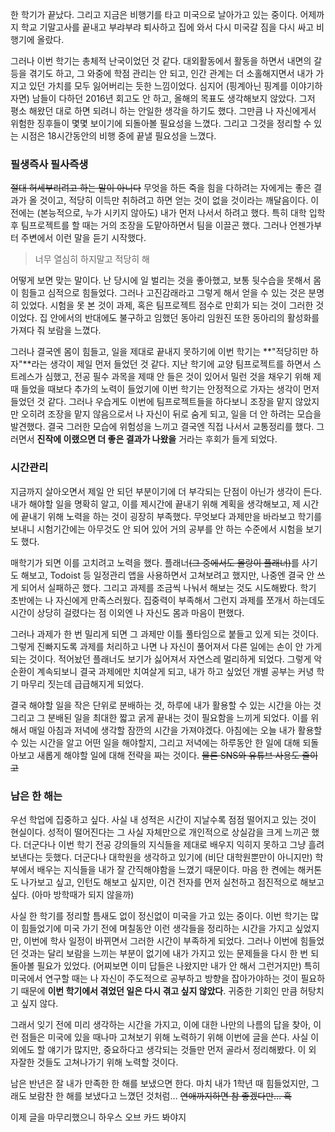 한 학기가 끝났다. 그리고 지금은 비행기를 타고 미국으로 날아가고 있는 중이다. 어제까지 학교 기말고사를 끝내고 부랴부랴 퇴사하고 집에 와서 다시 미국갈 짐을 다시 싸고 비행기에 올랐다.

그러나 이번 학기는 총체적 난국이었던 것 같다. 대외활동에서 활동을 하면서 내면의 갈등을 겪기도 하고, 그 와중에 학점 관리는 안 되고, 인간 관계는 더 소홀해지면서 내가 가지고 있던 가치를 모두 잃어버리는 듯한 느낌이었다. 심지어 (핑계아닌 핑계를 이야기하자면) 남들이 다하던 2016년 회고도 안 하고, 올해의 목표도 생각해보지 않았다. 그저 평소 해왔던 대로 하면 되려니 하는 안일한 생각을 하기도 했다. 그만큼 나 자신에게서 위험한 징후들이 몇몇 보이기에 되돌아볼 필요성을 느꼈다. 그리고 그것을 정리할 수 있는 시점은 18시간동안의 비행 중에 끝낼 필요성을 느꼈다.

### 필생즉사 필사즉생

~~절대 허세부리려고 하는 말이 아니다~~ 무엇을 하든 죽을 힘을 다하려는 자에게는 좋은 결과가 올 것이고, 적당히 이득만 취하려고 하면 얻는 것이 없을 것이라는 깨달음이다. 이전에는 (본능적으로, 누가 시키지 않아도) 내가 먼저 나서서 하려고 했다. 특히 대학 입학 후 팀프로젝트를 할 때는 거의 조장을 도맡아하면서 팀을 이끌곤 했다. 그러나 언젠가부터 주변에서 이런 말을 듣기 시작했다.

> 너무 열심히 하지말고 적당히 해

어떻게 보면 맞는 말이다. 난 당시에 일 벌리는 것을 좋아했고, 보통 뒷수습을 못해서 몸이 힘들고 심적으로 힘들었다. 그러나 고진감래라고 그렇게 해서 얻을 수 있는 것은 분명히 있었다. 시험을 못 본 것이 과제, 혹은 팀프로젝트 점수로 만회가 되는 것이 그러한 것이었다. 집 안에서의 반대에도 불구하고 임했던 동아리 임원진 또한 동아리의 활성화를 가져다 줘 보람을 느꼈다.

그러나 결국엔 몸이 힘들고, 일을 제대로 끝내지 못하기에 이번 학기는 **"적당히만 하자"**라는 생각이 제일 먼저 들었던 것 같다. 지난 학기에 교양 팀프로젝트를 하면서 스트레스가 심했고, 전공 필수 과목을 제때 안 들은 것이 있어서 밀런 것을 채우기 위해 제때 들었을 때보다 추가의 노력이 들었기에 이번 학기는 안정적으로 가자는 생각이 먼저 들었던 것 같다. 그러나 우습게도 이번에 팀프로젝트들을 하다보니 조장을 맡지 않았지만 오히려 조장을 맡지 않음으로서 나 자신이 뒤로 숨게 되고, 일을 더 안 하려는 모습을 발견했다. 결국 그러한 모습에 위험성을 느끼고 결국엔 직접 나서서 교통정리를 했다. 그러면서 **진작에 이랬으면 더 좋은 결과가 나왔을** 거라는 후회가 들게 되었다.

### 시간관리

지금까지 살아오면서 제일 안 되던 부분이기에 더 부각되는 단점이 아닌가 생각이 든다. 내가 해야할 일을 명확히 알고, 이를 제시간에 끝내기 위해 계획을 생각해보고, 제 시간에 끝내기 위해 노력을 하는 것이 굉장히 부족했다. 무엇보다 과제만을 바라보고 학기를 보내니 시험기간에는 아무것도 안 되어 있어 거의 공부를 안 하는 수준에서 시험을 보기도 했다.

매학기가 되면 이를 고치려고 노력을 했다. 플래너~~(그 중에서도 몰랑이 플래너)~~를 사기도 해보고, Todoist 등 일정관리 앱을 사용하면서 고쳐보려고 했지만, 나중엔 결국 안 쓰게 되어서 실패하곤 했다. 그리고 과제를 조금씩 나눠서 해보는 것도 시도해봤다. 학기 초반에는 나 자신에게 만족스러웠다. 집중력이 부족해서 그런지 과제를 쪼개서 하는데도 시간이 상당히 걸렸다는 점 이외엔 나 자신도 몸과 마음이 편했다.

그러나 과제가 한 번 밀리게 되면 그 과제만 이틀 풀타임으로 붙들고 있게 되는 것이다. 그렇게 진빠지도록 과제를 처리하고 나면 나 자신이 풀어져서 다른 일에는 손이 안 가게 되는 것이다. 적어놨던 플래너도 보기가 싫어져서 자연스레 멀리하게 되었다. 그렇게 악순환이 계속되보니 결국 과제에만 치여살게 되고, 내가 하고 싶었던 개별 공부는 커녕 학기 마무리 짓는데 급급해지게 되었다.

결국 해야할 일을 작은 단위로 분배하는 것, 하루에 내가 활용할 수 있는 시간을 아는 것 그리고 그 분배된 일을 최대한 짧고 굵게 끝내는 것이 필요함을 느끼게 되었다. 이를 위해서 매일 아침과 저녁에 생각할 잠깐의 시간을 가져야겠다. 아침에는 오늘 내가 활용할 수 있는 시간을 알고 어떤 일을 해야할지, 그리고 저녁에는 하루동안 한 일에 대해 되돌아보고 새롭게 해야할 일에 대해 전략을 짜는 것이다. ~~물론 SNS와 유튜브 사용도 줄이고~~

### 남은 한 해는

우선 학업에 집중하고 싶다. 사실 내 성적은 시간이 지날수록 점점 떨어지고 있는 것이 현실이다. 성적이 떨어진다는 그 사실 자체만으로 개인적으로 상실감을 크게 느끼곤 했다. 더군다나 이번 학기 전공 강의들의 지식들을 제대로 배우지 익히지 못하고 그냥 흘려보낸다는 듯했다. 더군다나 대학원을 생각하고 있기에 (비단 대학원뿐만이 아니지만) 학부에서 배우는 지식들을 내가 잘 간직해야함을 느꼈기 때문이다. 마음 한 켠에는 해커톤도 나가보고 싶고, 인턴도 해보고 싶지만, 이건 전자를 먼저 실천하고 점진적으로 해보고 싶다. (아마 방학때가 되지 않을까)

사실 한 학기를 정리할 틈새도 없이 정신없이 미국을 가고 있는 중이다. 이번 학기는 많이 힘들었기에 미국 가기 전에 며칠동안 이런 생각들을 정리하는 시간을 가지고 싶었지만, 이번에 학사 일정이 바뀌면서 그러한 시간이 부족하게 되었다. 그러나 이번에 힘들었던 것과는 달리 보람을 느끼는 부분이 없기에 내가 가지고 있는 문제들을 다시 한 번 되돌아볼 필요가 있었다. (어찌보면 이미 답들은 나왔지만 내가 안 해서 그런거지만) 특히 미국에서 연구할 때는 나 자신이 주도적으로 공부하고 방향을 잡아가야하는 것이 필요하기 때문에 **이번 학기에서 겪었던 일은 다시 겪고 싶지 않았다**. 귀중한 기회인 만큼 허탕치고 싶지 않다.

그래서 잊기 전에 미리 생각하는 시간을 가지고, 이에 대한 나만의 나름의 답을 찾아, 이런 점들은 미국에 있을 때나마 고쳐보기 위해 노력하기 위해 이번에 글을 쓴다. 사실 이 외에도 할 얘기가 많지만, 중요하다고 생각되는 것들만 먼저 골라서 정리해봤다. 이 외 자잘한 것들도 고쳐나가기 위해 노력할 것이다.

남은 반년은 잘 내가 만족한 한 해를 보냈으면 한다. 마치 내가 1학년 때 힘들었지만, 그래도 보람찬 한 해를 보냈다고 느꼈던 것처럼… ~~연애까지하면 참 좋겠다만… 흑~~

이제 글을 마무리했으니 하우스 오브 카드 봐야지

